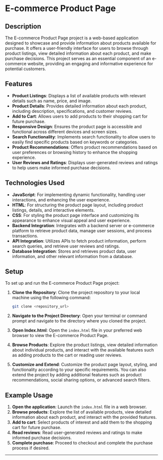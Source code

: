 # E-commerce Product Page

## Description

The E-commerce Product Page project is a web-based application designed to showcase and provide information about products available for purchase. It offers a user-friendly interface for users to browse through product listings, view detailed information about each product, and make purchase decisions. This project serves as an essential component of an e-commerce website, providing an engaging and informative experience for potential customers.

## Features

- **Product Listings**: Displays a list of available products with relevant details such as name, price, and image.
- **Product Details**: Provides detailed information about each product, including description, specifications, and customer reviews.
- **Add to Cart**: Allows users to add products to their shopping cart for future purchase.
- **Responsive Design**: Ensures the product page is accessible and functional across different devices and screen sizes.
- **Search Functionality**: Implements search functionality to allow users to easily find specific products based on keywords or categories.
- **Product Recommendations**: Offers product recommendations based on user preferences or browsing history to enhance the shopping experience.
- **User Reviews and Ratings**: Displays user-generated reviews and ratings to help users make informed purchase decisions.

## Technologies Used

- **JavaScript**: For implementing dynamic functionality, handling user interactions, and enhancing the user experience.
- **HTML**: For structuring the product page layout, including product listings, details, and interactive elements.
- **CSS**: For styling the product page interface and customizing its appearance to enhance visual appeal and user experience.
- **Backend Integration**: Integrates with a backend server or e-commerce platform to retrieve product data, manage user sessions, and process transactions.
- **API Integration**: Utilizes APIs to fetch product information, perform search queries, and retrieve user reviews and ratings.
- **Database Integration**: Stores and retrieves product data, user information, and other relevant information from a database.

## Setup

To set up and run the E-commerce Product Page project:

1. **Clone the Repository**: Clone the project repository to your local machine using the following command:

   ```bash
   git clone <repository_url>
   ```

2. **Navigate to the Project Directory**: Open your terminal or command prompt and navigate to the directory where you cloned the project.

3. **Open Index.html**: Open the `index.html` file in your preferred web browser to view the E-commerce Product Page.

4. **Browse Products**: Explore the product listings, view detailed information about individual products, and interact with the available features such as adding products to the cart or reading user reviews.

5. **Customize and Extend**: Customize the product page layout, styling, and functionality according to your specific requirements. You can also extend the project by adding additional features such as product recommendations, social sharing options, or advanced search filters.

## Example Usage

1. **Open the application**: Launch the `index.html` file in a web browser.
2. **Browse products**: Explore the list of available products, view detailed information about each product, and interact with the provided features.
3. **Add to cart**: Select products of interest and add them to the shopping cart for future purchase.
4. **Read reviews**: Read user-generated reviews and ratings to make informed purchase decisions.
5. **Complete purchase**: Proceed to checkout and complete the purchase process if desired.

---